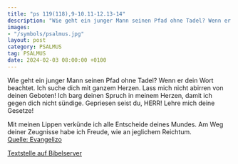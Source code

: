 ```yaml
---
title: "ps 119(118),9-10.11-12.13-14"
description: "Wie geht ein junger Mann seinen Pfad ohne Tadel? Wenn er dein Wort beachtet. Ich suche dich mit ganzem Herzen. Lass mich nicht abirren von deinen Geboten! Ich barg deinen Spruch in meinem Herzen, damit ich gegen dich nicht sündige. Gepriesen seist du, HERR! Lehre mich deine Geset...."
images:
- "/symbols/psalmus.jpg"
layout: post
category: PSALMUS
tag: PSALMUS
date: 2024-02-03 08:00:00 +0100
---
```

Wie geht ein junger Mann seinen Pfad ohne Tadel? Wenn er dein Wort beachtet.
Ich suche dich mit ganzem Herzen. Lass mich nicht abirren von deinen Geboten!
Ich barg deinen Spruch in meinem Herzen, damit ich gegen dich nicht sündige.
Gepriesen seist du, HERR! Lehre mich deine Gesetze!

Mit meinen Lippen verkünde ich alle Entscheide deines Mundes.<!--more-->
Am Weg deiner Zeugnisse habe ich Freude, wie an jeglichem Reichtum.<br>
[Quelle: Evangelizo](https://evangeliumtagfuertag.org/DE/gospel)

[Textstelle auf Bibelserver](https://www.bibleserver.com/EU/ps119(118),9-10.11-12.13-14)
